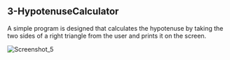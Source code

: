 ## 3-HypotenuseCalculator

A simple program is designed that calculates the hypotenuse by taking the two sides of a right triangle from the user and prints it on the screen.

![Screenshot_5](https://user-images.githubusercontent.com/57245919/129756577-486b0e27-496a-40a0-87d2-5c27a3048214.png)
